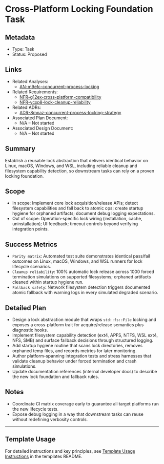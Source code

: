 # Cross-Platform Locking Foundation Task

## Metadata

- Type: Task
- Status: Proposed

## Links

- Related Analyses:
  - [AN-m9efc-concurrent-process-locking](../../analysis/AN-m9efc-concurrent-process-locking.md)
- Related Requirements:
  - [NFR-g12ex-cross-platform-compatibility](../../requirements/NFR-g12ex-cross-platform-compatibility.md)
  - [NFR-vcxp8-lock-cleanup-reliability](../../requirements/NFR-vcxp8-lock-cleanup-reliability.md)
- Related ADRs:
  - [ADR-8mnaz-concurrent-process-locking-strategy](../../adr/ADR-8mnaz-concurrent-process-locking-strategy.md)
- Associated Plan Document:
  - N/A – Not started
- Associated Design Document:
  - N/A – Not started

## Summary

Establish a reusable lock abstraction that delivers identical behavior on Linux, macOS, Windows, and WSL, including reliable cleanup and filesystem capability detection, so downstream tasks can rely on a proven locking foundation.

## Scope

- In scope: Implement core lock acquisition/release APIs; detect filesystem capabilities and fall back to atomic ops; create startup hygiene for orphaned artifacts; document debug logging expectations.
- Out of scope: Operation-specific lock wiring (installation, cache, uninstallation); UI feedback; timeout controls beyond verifying integration points.

## Success Metrics

- `Parity matrix`: Automated test suite demonstrates identical pass/fail outcomes on Linux, macOS, Windows, and WSL runners for lock lifecycle scenarios.
- `Cleanup reliability`: 100% automatic lock release across 1000 forced termination simulations on supported filesystems; orphaned artifacts cleaned within startup hygiene run.
- `Fallback safety`: Network filesystem detection triggers documented atomic fallback with warning logs in every simulated degraded scenario.

## Detailed Plan

- Design a lock abstraction module that wraps `std::fs::File` locking and exposes a cross-platform trait for acquire/release semantics plus diagnostic hooks.
- Implement filesystem capability detection (ext4, APFS, NTFS, WSL ext4, NFS, SMB) and surface fallback decisions through structured logging.
- Add startup hygiene routine that scans lock directories, removes orphaned temp files, and records metrics for later monitoring.
- Author platform-spanning integration tests and stress harnesses that validate cleanup behavior under forced termination and crash simulations.
- Update documentation references (internal developer docs) to describe the new lock foundation and fallback rules.

## Notes

- Coordinate CI matrix coverage early to guarantee all target platforms run the new lifecycle tests.
- Expose debug logging in a way that downstream tasks can reuse without redefining verbosity controls.

---

## Template Usage

For detailed instructions and key principles, see [Template Usage Instructions](../../templates/README.md#task-template-taskmd) in the templates README.
